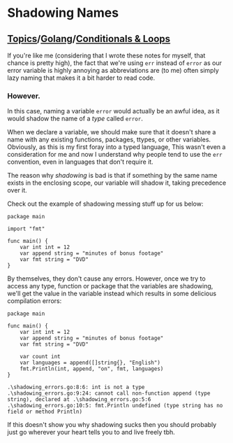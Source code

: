 # Shadowing Names

## [Topics](../../../topics.md)/[Golang](../index.md)/[Conditionals & Loops](./index.md)

If you're like me (considering that I wrote these notes for myself, that chance is pretty high), the fact that we're using `err` instead of `error` as our error variable is highly annoying as abbreviations are (to me) often simply lazy naming that makes it a bit harder to read code.

### However.

In this case, naming a variable `error` would actually be an awful idea, as it would shadow the name of a _type_ called `error`.

When we declare a variable, we should make sure that it doesn't share a name with any existing functions, packages, ttypes, or other variables. Obviously, as this is my first foray into a typed language, This wasn't even a consideration for me and now I understand why people tend to use the `err` convention, even in languages that don't require it.

The reason why _shadowing_ is bad is that if something by the same name exists in the enclosing scope, our variable will shadow it, taking precedence over it.

Check out the example of shadowing messing stuff up for us below:

```
package main

import "fmt"

func main() {
    var int int = 12
    var append string = "minutes of bonus footage"
    var fmt string = "DVD"
}
```

By themselves, they don't cause any errors. However, once we try to access any type, function or package that the variables are shadowing, we'll get the value in the variable instead which results in some delicious compilation errors:

```
package main

func main() {
	var int int = 12
	var append string = "minutes of bonus footage"
	var fmt string = "DVD"

	var count int
	var languages = append([]string{}, "English")
	fmt.Println(int, append, "on", fmt, languages)
}

```

```
.\shadowing_errors.go:8:6: int is not a type
.\shadowing_errors.go:9:24: cannot call non-function append (type string), declared at .\shadowing_errors.go:5:6
.\shadowing_errors.go:10:5: fmt.Println undefined (type string has no field or method Println)
```

If this doesn't show you why shadowing sucks then you should probably just go wherever your heart tells you to and live freely tbh.

